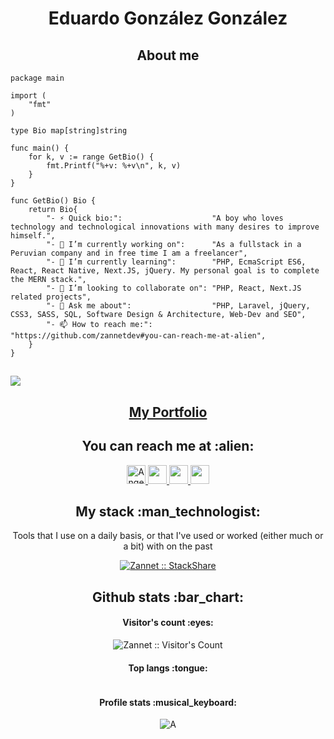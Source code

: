 <h1 align="center">Eduardo González González</h1>
<h2 align="center">About me</h2>

```golang
package main

import (
	"fmt"
)

type Bio map[string]string

func main() {
	for k, v := range GetBio() {
		fmt.Printf("%+v: %+v\n", k, v)
	}
}

func GetBio() Bio {
	return Bio{
		"- ⚡ Quick bio:":                    "A boy who loves technology and technological innovations with many desires to improve himself.",
		"- 🔭 I’m currently working on":      "As a fullstack in a Peruvian company and in free time I am a freelancer",
		"- 🌱 I’m currently learning":        "PHP, EcmaScript ES6, React, React Native, Next.JS, jQuery. My personal goal is to complete the MERN stack.",
		"- 👯 I’m looking to collaborate on": "PHP, React, Next.JS related projects",
		"- 💬 Ask me about":                  "PHP, Laravel, jQuery, CSS3, SASS, SQL, Software Design & Architecture, Web-Dev and SEO",
		"- 📫 How to reach me:":              "https://github.com/zannetdev#you-can-reach-me-at-alien",
	}
}
```

<h2 align="center">
<img src="https://user-images.githubusercontent.com/72852996/182298050-35c332dd-67e3-4e45-a6dd-fc6dcc5de189.png"  style="display: block; margin: 0 auto; align: center"/>
</h2>
<h2 align="center"> <a href="https://zannet.vercel.app/" target="_blank">My Portfolio </a>

<h2 align="center">You can reach me at :alien:</h2>

<p align="center">
  <a href="https://dev.to/zannetdev">
    <img src="https://d2fltix0v2e0sb.cloudfront.net/dev-badge.svg" alt="Angel Santiago Jaime Zavala's DEV Profile" height="30" width="30">
  </a>

  <a href="https://www.linkedin.com/in/zannetsol/">
    <img src="https://www.vectorlogo.zone/logos/linkedin/linkedin-icon.svg" alt="" height="30" width="30">
  </a>

  <a href="https://stackoverflow.com/users/18625571/zannet?tab=profile">
    <img src="https://www.vectorlogo.zone/logos/stackoverflow/stackoverflow-icon.svg" alt="" height="30" width="30">
  </a>

  <a href="https://www.youtube.com/channel/UClM9eBqt_3IY2kgIr-gA_pw">
    <img src="https://www.vectorlogo.zone/logos/youtube/youtube-icon.svg" alt="" height="30" width="30">
  </a>
</p>

<h2 align="center">My stack :man_technologist:</h2>

<p align="center">Tools that I use on a daily basis, or that I've used or worked (either much or a bit) with on the past</p>
<p align="center">
  <a href="https://stackshare.io/zannetdev/my-stack">
    <img src="http://img.shields.io/badge/tech-stack-0690fa.svg?style=flat" alt="Zannet :: StackShare" />
  </a>
</p>

<h2 align="center">Github stats :bar_chart:</h2>

<h4 align="center">Visitor's count :eyes:</h4>

<p align="center"><img src="https://profile-counter.glitch.me/{zannetdev}/count.svg" alt="Zannet :: Visitor's Count" /></p>

<h4 align="center">Top langs :tongue:</h4>

<p align="center"><img src="https://github-readme-stats.vercel.app/api/top-langs/?username=zannetdev&langs_count=10&theme=tokyonight&layout=compact" alt="" /></p>

<h4 align="center">Profile stats :musical_keyboard:</h4>

<p align="center"><img src="https://github-readme-stats.vercel.app/api?username=zannetdev&show_icons=true&theme=synthwave" alt="A" /></p>


